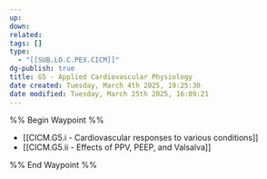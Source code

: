 ```yaml
---
up: 
down: 
related: 
tags: []
type:
  - "[[SUB.LO.C.PEX.CICM]]"
dg-publish: true
title: G5 - Applied Cardiovascular Physiology
date created: Tuesday, March 4th 2025, 19:25:30
date modified: Tuesday, March 25th 2025, 16:09:21
---
```


%% Begin Waypoint %%

- [[CICM.G5.i - Cardiovascular responses to various conditions]]
- [[CICM.G5.ii - Effects of PPV, PEEP, and Valsalva]]

%% End Waypoint %%
